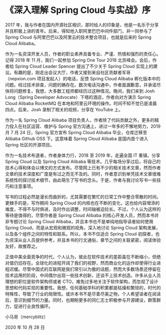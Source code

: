 # 《深入理解 Spring Cloud 与实战》序

2017 年，我与作者在国内开源社区相识，那时给人的印象是，他是一名乐于分享并且积极上进的青年。后来，得知他入职阿里巴巴中间件部门，并一同参与了 Spring Cloud 与阿里巴巴以及阿里云的技术整合项目，也就是后来的 Spring Cloud Alibaba。



作为一名资深开发人员，作者的职业素养具备专业、严谨、热情和强烈的责任心。记得 2018 年 11 月，我们一起参加 Spring One Tour 2018 北京峰会。会后，作者给 Spring Cloud Leader Spencer 提出了不少关于 Spring Cloud 实现上的建议。有趣的是，刚走出会议大厅，作者又接到来自社区贡献者军哥（nepxion.com 项目发起人）的电话，反馈 Spring Cloud Alibaba 孵化版本中的问题。经过技术排查，问题的确存在。数次电话沟通中，作者面漏歉意，并承诺尽快将问题修复。我想，大多数工程师都经历过这种情况。晚间，我们来到 Josh Long（Spring Developer Advocate）下塔的酒店，作者向对方演示 Spring Cloud Alibaba RocketMQ 在本地和阿里云环境的操作。时间不知不觉已是凌晨四点。后来，Josh 录制了相关的视频，分享在 YouTube 上。



作为一名 Spring Cloud Alibaba 项目负责人，作者除了代码贡献之外，更多的精力投入在社区运营、维护与 Spring 官方沟通上，进过一年多的不懈地努力，2019 月 7 月 24 日，Spring 官方宣布 Spring Cloud Alibaba 毕业，仓库迁移至 Alibaba Github OSS 下。这意味着 Spring Cloud Alibaba 是国内首个进入 Spring 社区的开源项目。



作为一名技术布道者，作者身体力行，2018 至 2019 年，走遍全国 IT 重镇，分享 Spring Cloud 以及 Spring Cloud Alibaba 等技术。几乎每场分享过后，将自己的技术心得和体会以博文的方式发布。尽管网上已有不少的相关技术文章，然而作者文章的技术深度和广度是有过之而无不及的。同时，作者意识到单凭技术文章很难系统性的探讨技术细节，由此萌生了写书的念头。于是，作者与我讨论写书一些技巧和注意事项。



写书的过程必然是漫长而曲折的，尤其需要在繁忙的日常工作中整合零散的时间。更棘手的是，写作期间 Spring Cloud 的内核也在不断的变化，这也给内容增添的难度，不得不与时俱进，及时作出调整，时间轴被迫拉长。不过，个人认为这样的等待是值得的，尽管作者是 Spring Cloud Alibaba 的核心开发人员，然而本书并非专题讨论 Spring Cloud Alibaba，并且本书也不是单纯地指导读者如何使用 Spring Cloud，而是从宏观和微观的视角，深入地讨论 Spring Cloud 架构发展，以及各个组件之间的特性和联系。所以，本书不仅适合 Spring Cloud 初探者，也为资深从业人员提供参考，并且本书的行文通俗，章节之间的关联紧密，阅读体验友好，故推荐之。



正值中美全面竞争的时代，个人认为，彼此在软件技术的差距虽在不断缩小，但绝对值仍旧存在。全球化的进程开阔了我们的视野，然而商业化的运作却使得行业进程迟缓。尽管中国式的互联网是我们常引以为傲的话题，然而大多数场景还停留在技术运用的阶段，中间偶尔出现一些技术创新，还谈不上技术创造。许多从业人员理想的职位是软件架构师或者 CTO，难免过多地关注于软件架构，而忽视了设计思想和代码实现的重要性。我想，任何基础学科的积累都是枯燥和繁琐的，时代的特殊性，导致了行业的局限性。或许本书不是尽善尽美之物，个人希望读者在阅读后，意识到细节的力量。同时，也期盼更多的同仁志士积极参与开源建设，群策群力，促进行业良性循环。



小马哥（mercyblitz）

2020 年 10 月 28 日